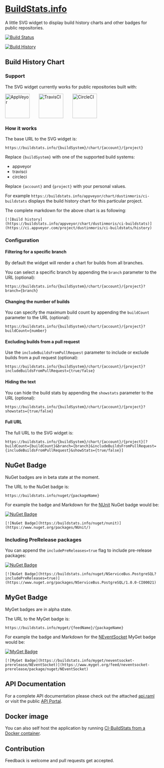 # [BuildStats.info](https://buildstats.info)
A little SVG widget to display build history charts and other badges for public repositories.

[![Build Status](https://travis-ci.org/dustinmoris/CI-BuildStats.svg)](https://travis-ci.org/dustinmoris/CI-BuildStats)

[![Build History](https://buildstats.info/travisci/chart/dustinmoris/CI-BuildStats)](https://travis-ci.org/dustinmoris/CI-BuildStats/builds)

## Build History Chart

### Support

The SVG widget currently works for public repositories built with:

<a href="https://www.appveyor.com/" title="AppVeyor"><img src="https://raw.githubusercontent.com/dustinmoris/CI-BuildStats/master/assets/AppVeyor.png" width="80" height="80" style="margin-right: 30px;" alt="AppVeyor" title="AppVeyor"/></a><a href="https://travis-ci.org/" title="TravisCI"><img src="https://raw.githubusercontent.com/dustinmoris/CI-BuildStats/master/assets/TravisCI.jpg" width="80" height="80" style="margin-right: 30px;" alt="TravisCI" title="TravisCI"/></a><a href="https://circleci.com/" title="CircleCI"><img src="https://raw.githubusercontent.com/dustinmoris/CI-BuildStats/master/assets/CircleCI.png" width="80" height="80" style="margin-right: 10px;" alt="CircleCI" title="CircleCI"/></a>

### How it works

The base URL to the SVG widget is:

```
https://buildstats.info/{buildSystem}/chart/{account}/{project}
```

Replace `{buildSystem}` with one of the supported build systems:

-   appveyor
-   travisci
-   circleci

Replace `{account}` and `{project}` with your personal values.

For example `https://buildstats.info/appveyor/chart/dustinmoris/ci-buildstats` displays the build history chart for this particular project.

The complete markdown for the above chart is as following:

```
[![Build history](https://buildstats.info/appveyor/chart/dustinmoris/ci-buildstats)](https://ci.appveyor.com/project/dustinmoris/ci-buildstats/history)
```

### Configuration

#### Filtering for a specific branch

By default the widget will render a chart for builds from all branches.

You can select a specific branch by appending the `branch` parameter to the URL (optional):

```
https://buildstats.info/{buildSystem}/chart/{account}/{project}?branch={branch}
```

#### Changing the number of builds

You can specify the maximum build count by appending the `buildCount` parameter to the URL (optional):

```
https://buildstats.info/{buildSystem}/chart/{account}/{project}?buildCount={number}
```

#### Excluding builds from a pull request

Use the `includeBuildsFromPullRequest` parameter to include or exclude builds from a pull request (optional):

```
https://buildstats.info/{buildSystem}/chart/{account}/{project}?includeBuildsFromPullRequest={true/false}
```

#### Hiding the text

You can hide the build stats by appending the `showstats` parameter to the URL (optional):
```
https://buildstats.info/{buildSystem}/chart/{account}/{project}?showstats={true/false}
```

#### Full URL

The full URL to the SVG widget is:

```
https://buildstats.info/{buildSystem}/chart/{account}/{project}[?buildCount={buildCount}&branch={branch}&includeBuildsFromPullRequest={includeBuildsFromPullRequest}&showStats={true/false}]
```

## NuGet Badge

NuGet badges are in beta state at the moment.

The URL to the NuGet badge is:

```
https://buildstats.info/nuget/{packageName}
```

For example the badge and Markdown for the [NUnit](https://github.com/nunit/nunit) NuGet badge would be:

[![NuGet Badge](https://buildstats.info/nuget/nunit)](https://www.nuget.org/packages/NUnit/)

```
[![NuGet Badge](https://buildstats.info/nuget/nunit)](https://www.nuget.org/packages/NUnit/)
```

### Including PreRelease packages

You can append the `includePreReleases=true` flag to include pre-release packages:

[![NuGet Badge](https://buildstats.info/nuget/NServiceBus.PostgreSQL?includePreReleases=true)](https://www.nuget.org/packages/NServiceBus.PostgreSQL/1.0.0-CI00021)

```
[![NuGet Badge](https://buildstats.info/nuget/NServiceBus.PostgreSQL?includePreReleases=true)](https://www.nuget.org/packages/NServiceBus.PostgreSQL/1.0.0-CI00021)
```

## MyGet Badge

MyGet badges are in alpha state.

The URL to the MyGet badge is:

```
https://buildstats.info/myget/{feedName}/{packageName}
```

For example the badge and Markdown for the [NEventSocket](https://github.com/danbarua/NEventSocket) MyGet badge would be:

[![MyGet Badge](https://buildstats.info/myget/neventsocket-prerelease/NEventSocket)](https://www.myget.org/feed/neventsocket-prerelease/package/nuget/NEventSocket)

```
[![MyGet Badge](https://buildstats.info/myget/neventsocket-prerelease/NEventSocket)](https://www.myget.org/feed/neventsocket-prerelease/package/nuget/NEventSocket)
```

## API Documentation

For a complete API documentation please check out the attached [api.raml](https://github.com/dustinmoris/CI-BuildStats/blob/master/api.raml) or visit the public [API Portal](https://anypoint.mulesoft.com/apiplatform/dustinmoris/#/portals/organizations/1c966d9b-793c-46bc-a87a-427b9a4a9b4a/apis/76973/versions/79960).

## Docker image

You can also self host the application by running [CI-BuildStats from a Docker container](https://hub.docker.com/r/dustinmoris/ci-buildstats/).

## Contribution

Feedback is welcome and pull requests get accepted.